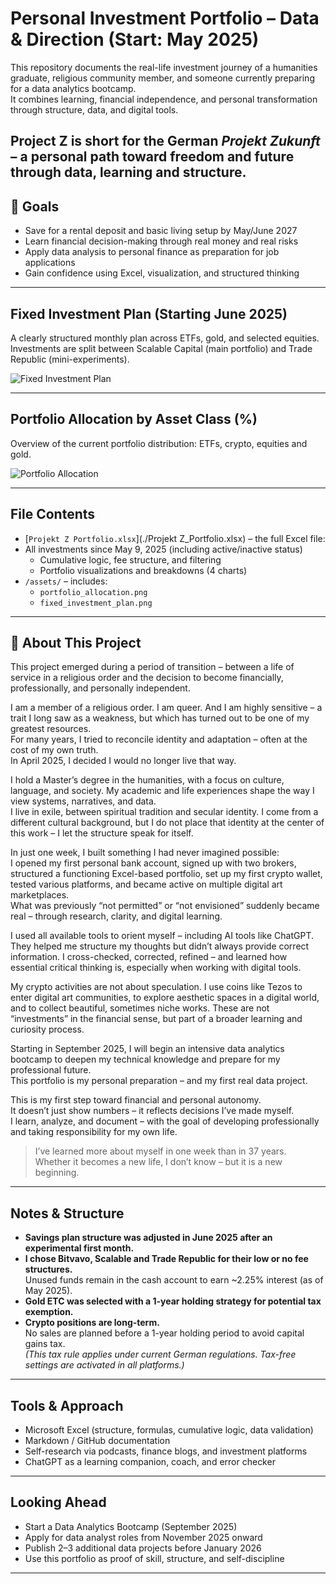 
# Personal Investment Portfolio – Data & Direction (Start: May 2025)

This repository documents the real-life investment journey of a humanities graduate, religious community member, and someone currently preparing for a data analytics bootcamp.  
It combines learning, financial independence, and personal transformation through structure, data, and digital tools.

**Project Z** is short for the German *Projekt Zukunft* – a personal path toward freedom and future through data, learning and structure.
---

## 🎯 Goals

- Save for a rental deposit and basic living setup by May/June 2027
- Learn financial decision-making through real money and real risks
- Apply data analysis to personal finance as preparation for job applications
- Gain confidence using Excel, visualization, and structured thinking

---

## Fixed Investment Plan (Starting June 2025)

A clearly structured monthly plan across ETFs, gold, and selected equities.  
Investments are split between Scalable Capital (main portfolio) and Trade Republic (mini-experiments).

![Fixed Investment Plan](./assets/fixed_investment_plan.png)

---

## Portfolio Allocation by Asset Class (%)

Overview of the current portfolio distribution: ETFs, crypto, equities and gold.

![Portfolio Allocation](./assets/portfolio_allocation.png)

---

## File Contents

- [`Projekt Z Portfolio.xlsx`](./Projekt Z_Portfolio.xlsx) – the full Excel file:
- All investments since May 9, 2025 (including active/inactive status)
  - Cumulative logic, fee structure, and filtering
  - Portfolio visualizations and breakdowns (4 charts)
- `/assets/` – includes:
  - `portfolio_allocation.png`
  - `fixed_investment_plan.png`

---

## 📘 About This Project

This project emerged during a period of transition – between a life of service in a religious order and the decision to become financially, professionally, and personally independent.

I am a member of a religious order. I am queer. And I am highly sensitive – a trait I long saw as a weakness, but which has turned out to be one of my greatest resources.  
For many years, I tried to reconcile identity and adaptation – often at the cost of my own truth.  
In April 2025, I decided I would no longer live that way.

I hold a Master’s degree in the humanities, with a focus on culture, language, and society. My academic and life experiences shape the way I view systems, narratives, and data.  
I live in exile, between spiritual tradition and secular identity. I come from a different cultural background, but I do not place that identity at the center of this work – I let the structure speak for itself.

In just one week, I built something I had never imagined possible:  
I opened my first personal bank account, signed up with two brokers, structured a functioning Excel-based portfolio, set up my first crypto wallet, tested various platforms, and became active on multiple digital art marketplaces.  
What was previously “not permitted” or “not envisioned” suddenly became real – through research, clarity, and digital learning.

I used all available tools to orient myself – including AI tools like ChatGPT. They helped me structure my thoughts but didn’t always provide correct information. I cross-checked, corrected, refined – and learned how essential critical thinking is, especially when working with digital tools.

My crypto activities are not about speculation. I use coins like Tezos to enter digital art communities, to explore aesthetic spaces in a digital world, and to collect beautiful, sometimes niche works. These are not “investments” in the financial sense, but part of a broader learning and curiosity process.

Starting in September 2025, I will begin an intensive data analytics bootcamp to deepen my technical knowledge and prepare for my professional future.  
This portfolio is my personal preparation – and my first real data project.

This is my first step toward financial and personal autonomy.  
It doesn’t just show numbers – it reflects decisions I’ve made myself.  
I learn, analyze, and document – with the goal of developing professionally and taking responsibility for my own life.

> I’ve learned more about myself in one week than in 37 years.  
> Whether it becomes a new life, I don’t know – but it is a new beginning.

---

## Notes & Structure

- **Savings plan structure was adjusted in June 2025 after an experimental first month.**
- **I chose Bitvavo, Scalable and Trade Republic for their low or no fee structures.**  
  Unused funds remain in the cash account to earn ~2.25% interest (as of May 2025).
- **Gold ETC was selected with a 1-year holding strategy for potential tax exemption.**
- **Crypto positions are long-term.**  
  No sales are planned before a 1-year holding period to avoid capital gains tax.  
  _(This tax rule applies under current German regulations. Tax-free settings are activated in all platforms.)_

---

## Tools & Approach

- Microsoft Excel (structure, formulas, cumulative logic, data validation)
- Markdown / GitHub documentation
- Self-research via podcasts, finance blogs, and investment platforms
- ChatGPT as a learning companion, coach, and error checker

---

## Looking Ahead

- Start a Data Analytics Bootcamp (September 2025)
- Apply for data analyst roles from November 2025 onward
- Publish 2–3 additional data projects before January 2026
- Use this portfolio as proof of skill, structure, and self-discipline

---
